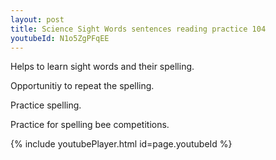 ```yaml
---
layout: post
title: Science Sight Words sentences reading practice 104
youtubeId: N1o5ZgPFqEE
---
```

 
 
Helps to learn sight words and their spelling.

Opportunitiy to repeat the spelling. 

Practice spelling. 
 
Practice for spelling bee competitions. 
 
{% include youtubePlayer.html id=page.youtubeId %}
 
 
